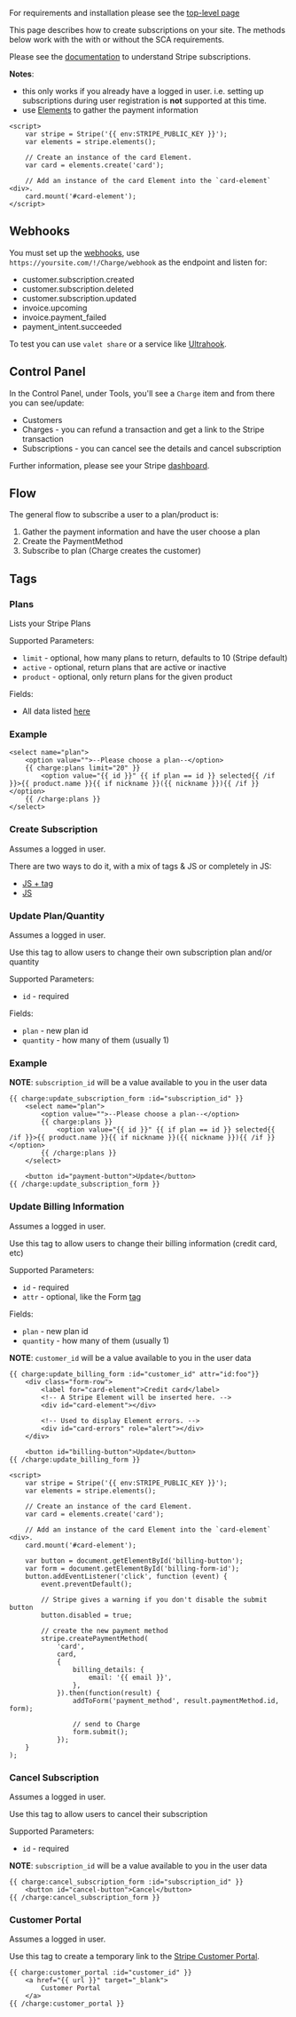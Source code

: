 For requirements and installation please see the [top-level page](../../DOCUMENTATION.md)

This page describes how to create subscriptions on your site. The methods below work with the with or without the SCA requirements.

Please see the [documentation](https://stripe.com/docs/billing/subscriptions/) to understand Stripe subscriptions.

**Notes**:
* this only works if you already have a logged in user. i.e. setting up subscriptions during user registration is **not** supported at this time.
* use [Elements](https://stripe.com/docs/stripe-js#elements) to gather the payment information

```
<script>
    var stripe = Stripe('{{ env:STRIPE_PUBLIC_KEY }}');
    var elements = stripe.elements();

    // Create an instance of the card Element.
    var card = elements.create('card');

    // Add an instance of the card Element into the `card-element` <div>.
    card.mount('#card-element');
</script>
```

## Webhooks

You must set up the [webhooks](https://stripe.com/docs/billing/webhooks), use `https://yoursite.com/!/Charge/webhook` as the endpoint and listen for:

* customer.subscription.created
* customer.subscription.deleted
* customer.subscription.updated
* invoice.upcoming
* invoice.payment_failed
* payment_intent.succeeded

To test you can use `valet share` or a service like [Ultrahook](http://www.ultrahook.com).

## Control Panel

In the Control Panel, under Tools, you'll see a `Charge` item and from there you can see/update:
* Customers
* Charges - you can refund a transaction and get a link to the Stripe transaction
* Subscriptions - you can cancel see the details and cancel subscription

Further information, please see your Stripe [dashboard](https://dashboard.stripe.com).

## Flow

The general flow to subscribe a user to a plan/product is:

1. Gather the payment information and have the user choose a plan
2. Create the PaymentMethod
3. Subscribe to plan (Charge creates the customer)


## Tags

### Plans

Lists your Stripe Plans

Supported Parameters:
* `limit` - optional, how many plans to return, defaults to 10 (Stripe default)
* `active` - optional, return plans that are active or inactive
* `product` - optional, only return plans for the given product

Fields:
* All data listed [here](https://stripe.com/docs/api/plans/object)

### Example

```
<select name="plan">
    <option value="">--Please choose a plan--</option>
    {{ charge:plans limit="20" }}
        <option value="{{ id }}" {{ if plan == id }} selected{{ /if }}>{{ product.name }}{{ if nickname }}({{ nickname }}){{ /if }}</option>
    {{ /charge:plans }}
</select>
```

### Create Subscription

Assumes a logged in user.

There are two ways to do it, with a mix of tags & JS or completely in JS:

* [JS + tag](create-subscription-tag.md)
* [JS](create-subscription-ajax.md)

### Update Plan/Quantity

Assumes a logged in user.

Use this tag to allow users to change their own subscription plan and/or quantity

Supported Parameters:
* `id` - required

Fields:
* `plan` - new plan id
* `quantity` - how many of them (usually 1)

### Example

**NOTE**: `subscription_id` will be a value available to you in the user data

```
{{ charge:update_subscription_form :id="subscription_id" }}
    <select name="plan">
        <option value="">--Please choose a plan--</option>
        {{ charge:plans }}
            <option value="{{ id }}" {{ if plan == id }} selected{{ /if }}>{{ product.name }}{{ if nickname }}({{ nickname }}){{ /if }}</option>
        {{ /charge:plans }}
    </select>

    <button id="payment-button">Update</button>
{{ /charge:update_subscription_form }}
```

### Update Billing Information

Assumes a logged in user.

Use this tag to allow users to change their billing information (credit card, etc)

Supported Parameters:
* `id` - required
* `attr` - optional, like the Form [tag](https://docs.statamic.com/tags/form-create#parameters)

Fields:
* `plan` - new plan id
* `quantity` - how many of them (usually 1)

**NOTE**: `customer_id` will be a value available to you in the user data

```
{{ charge:update_billing_form :id="customer_id" attr="id:foo"}}
    <div class="form-row">
        <label for="card-element">Credit card</label>
        <!-- A Stripe Element will be inserted here. -->
        <div id="card-element"></div>

        <!-- Used to display Element errors. -->
        <div id="card-errors" role="alert"></div>
    </div>

    <button id="billing-button">Update</button>
{{ /charge:update_billing_form }}

<script>
    var stripe = Stripe('{{ env:STRIPE_PUBLIC_KEY }}');
    var elements = stripe.elements();

    // Create an instance of the card Element.
    var card = elements.create('card');

    // Add an instance of the card Element into the `card-element` <div>.
    card.mount('#card-element');

    var button = document.getElementById('billing-button');
    var form = document.getElementById('billing-form-id');
    button.addEventListener('click', function (event) {
        event.preventDefault();

        // Stripe gives a warning if you don't disable the submit button
        button.disabled = true;

        // create the new payment method
        stripe.createPaymentMethod(
            'card',
            card,
            {
                billing_details: {
                    email: '{{ email }}',
                },
            }).then(function(result) {
                addToForm('payment_method', result.paymentMethod.id, form);

                // send to Charge
                form.submit();
            });
    }
);

```

### Cancel Subscription

Assumes a logged in user.

Use this tag to allow users to cancel their subscription

Supported Parameters:
* `id` - required

**NOTE**: `subscription_id` will be a value available to you in the user data

```
{{ charge:cancel_subscription_form :id="subscription_id" }}
    <button id="cancel-button">Cancel</button>
{{ /charge:cancel_subscription_form }}

```

### Customer Portal

Assumes a logged in user.

Use this tag to create a temporary link to the [Stripe Customer Portal](https://stripe.com/docs/billing/subscriptions/customer-portal).

```
{{ charge:customer_portal :id="customer_id" }}
    <a href="{{ url }}" target="_blank">
        Customer Portal
    </a>
{{ /charge:customer_portal }}
```
